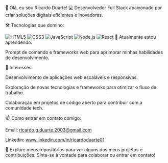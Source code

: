 👋 Olá, eu sou Ricardo Duarte!
💻 Desenvolvedor Full Stack apaixonado por criar soluções digitais eficientes e inovadoras.

🛠️ Tecnologias que domino:

<img src="https://img.shields.io/badge/HTML5-E34F26?style=for-the-badge&logo=html5&logoColor=white" alt="HTML5">
<img src="https://img.shields.io/badge/CSS3-1572B6?style=for-the-badge&logo=css3&logoColor=white" alt="CSS3">
<img src="https://img.shields.io/badge/JavaScript-F7DF1E?style=for-the-badge&logo=javascript&logoColor=black" alt="JavaScript">
<img src="https://img.shields.io/badge/Node.js-339933?style=for-the-badge&logo=nodedotjs&logoColor=white" alt="Node.js">
<img src="https://img.shields.io/badge/React-20232A?style=for-the-badge&logo=react&logoColor=61DAFB" alt="React">
🌱 Atualmente estou aprendendo:

Prompt de comando e frameworks web para aprimorar minhas habilidades de desenvolvimento.

🚀 Interesses:

Desenvolvimento de aplicações web escaláveis e responsivas.

Exploração de novas tecnologias e frameworks para otimizar o fluxo de trabalho.

Colaboração em projetos de código aberto para contribuir com a comunidade tech.

📫 Como entrar em contato comigo:

Email: ricardo.g.duarte.2003@gmail.com

Linkedin: www.linkedin.com/in/ricardoduarte01

📂 Explore meus repositórios para ver alguns dos meus projetos e contribuições. Sinta-se à vontade para colaborar ou entrar em contato!

